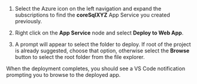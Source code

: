 1. Select the Azure icon on the left navigation and expand the subscriptions to find the **coreSqlXYZ** App Service you created previously.

1. Right click on the **App Service** node and select **Deploy to Web App**.

1. A prompt will appear to select the folder to deploy.  If root of the project is already suggested, choose that option, otherwise select the **Browse** button to select the root folder from the file explorer.

When the deployment completes, you should see a VS Code notification prompting you to browse to the deployed app.